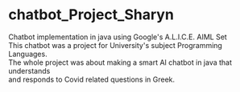 # chatbot_Project_Sharyn
Chatbot implementation in java using Google's A.L.I.C.E. AIML Set\
This chatbot was a project for University's subject Programming Languages.\
The whole project was about making a smart AI chatbot in java that understands\
and responds to Covid related questions in Greek.
